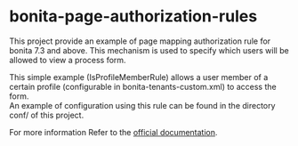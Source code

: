 # bonita-page-authorization-rules
This project provide an example of page mapping authorization rule for bonita 7.3 and above.
This mechanism is used to specify which users will be allowed to view a process form.  

This simple example (IsProfileMemberRule) allows a user member of a certain profile (configurable in bonita-tenants-custom.xml) to access the form.  
An example of configuration using this rule can be found in the directory conf/ of this project.  

For more information Refer to the [official documentation](https://documentation.bonitasoft.com/?page=custom-authorization-rule-mapping).
